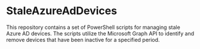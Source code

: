 # StaleAzureAdDevices
This repository contains a set of PowerShell scripts for managing stale Azure AD devices. The scripts utilize the Microsoft Graph API to identify and remove devices that have been inactive for a specified period.
